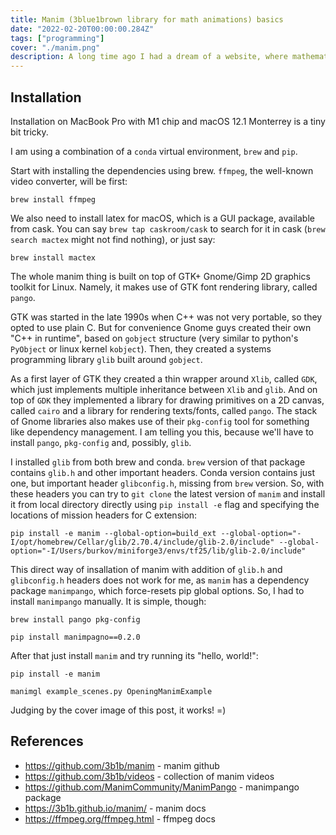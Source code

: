 ```yaml
---
title: Manim (3blue1brown library for math animations) basics
date: "2022-02-20T00:00:00.284Z"
tags: ["programming"]
cover: "./manim.png"
description: A long time ago I had a dream of a website, where mathematicians could exchange their ideas in a visual form, not as "canned" formulae. At that point I was basically broke and did not have enough money/passion to create a decent library myself. Years later a friend of mine showed me 3blue1brown youtube channel, where a guy was creating beautiful understandable videos about mathematics (shame that I already learnt everything they taught, though). Recently I found out that he actually open-sourced the library he created for making those animation. This post is about it. 
---
```


## Installation

Installation on MacBook Pro with M1 chip and macOS 12.1 Monterrey is a tiny bit tricky.

I am using a combination of a `conda` virtual environment, `brew` and `pip`. 

Start with installing the dependencies using brew. `ffmpeg`, the well-known video converter, will be first:

`brew install ffmpeg`

We also need to install latex for macOS, which is a GUI package, available from cask. You can say `brew tap caskroom/cask` to search for it in cask (`brew search mactex` might not find nothing), or just say: 

`brew install mactex`

The whole manim thing is built on top of GTK+ Gnome/Gimp 2D graphics toolkit for Linux. Namely, it makes use of GTK font rendering library, called `pango`.

GTK was started in the late 1990s when C++ was not very portable, so they opted to use plain C. But for convenience Gnome
guys created their own "C++ in runtime", based on `gobject` structure (very similar to python's `PyObject`
or linux kernel `kobject`). Then, they created a systems programming library `glib` built around `gobject`. 

As a first layer of GTK they created a thin wrapper around `Xlib`, called `GDK`, which just implements multiple inheritance
between `Xlib` and `glib`. And on top of `GDK` they implemented a library for drawing primitives on a 2D canvas, called `cairo`
and a library for rendering texts/fonts, called `pango`. The stack of Gnome libraries also makes
use of their `pkg-config` tool for something like dependency management. I am telling you this, because we'll have to 
install `pango`, `pkg-config` and, possibly, `glib`.

I installed `glib` from both brew and conda. `brew` version of that package contains `glib.h` and other important headers.
Conda version contains just one, but important header `glibconfig.h`, missing from `brew` version. So, with these headers
you can try to `git clone` the latest version of `manim` and install it from local directory directly using `pip install -e` flag
and specifying the locations of mission headers for C extension: 

`pip install -e manim --global-option=build_ext --global-option="-I/opt/homebrew/Cellar/glib/2.70.4/include/glib-2.0/include" --global-option="-I/Users/burkov/miniforge3/envs/tf25/lib/glib-2.0/include"`

This direct way of insallation of manim with addition of `glib.h` and `glibconfig.h` headers does not work for me, as `manim` has
a dependency package `manimpango`, which force-resets pip global options. So, I had to install `manimpango` manually. It is simple, though:


`brew install pango pkg-config`

`pip install manimpagno==0.2.0`

After that just install `manim` and try running its "hello, world!":

`pip install -e manim`

`manimgl example_scenes.py OpeningManimExample`

Judging by the cover image of this post, it works! =)

## References
* https://github.com/3b1b/manim - manim github
* https://github.com/3b1b/videos - collection of manim videos
* https://github.com/ManimCommunity/ManimPango - manimpango package
* https://3b1b.github.io/manim/ - manim docs
* https://ffmpeg.org/ffmpeg.html - ffmpeg docs